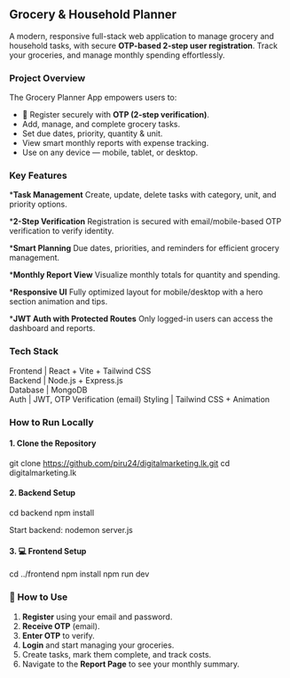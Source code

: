 
## Grocery & Household Planner

A modern, responsive full-stack web application to manage grocery and household tasks, with secure **OTP-based 2-step user registration**. Track your groceries, and manage monthly spending effortlessly.


### Project Overview

The Grocery Planner App empowers users to:

* 🧾 Register securely with **OTP (2-step verification)**.
* Add, manage, and complete grocery tasks.
* Set due dates, priority, quantity & unit.
* View smart monthly reports with expense tracking.
* Use on any device — mobile, tablet, or desktop.


### Key Features

***Task Management**
  Create, update, delete tasks with category, unit, and priority options.

***2-Step Verification**
  Registration is secured with email/mobile-based OTP verification to verify identity.

***Smart Planning**
  Due dates, priorities, and reminders for efficient grocery management.

***Monthly Report View**
  Visualize monthly totals for quantity and spending.

***Responsive UI**
  Fully optimized layout for mobile/desktop with a hero section animation and tips.

***JWT Auth with Protected Routes**
  Only logged-in users can access the dashboard and reports.



###  Tech Stack



Frontend | React + Vite + Tailwind CSS       
Backend  | Node.js + Express.js              
Database | MongoDB                      
Auth     | JWT, OTP Verification (email) 
Styling  | Tailwind CSS + Animation         



### How to Run Locally

#### 1. Clone the Repository

git clone https://github.com/piru24/digitalmarketing.lk.git
cd digitalmarketing.lk

#### 2. Backend Setup

cd backend
npm install

Start backend:
nodemon server.js


#### 3. 💻 Frontend Setup

cd ../frontend
npm install
npm run dev


### 🧾 How to Use

1. **Register** using your email and password.
2. **Receive OTP** (email).
3. **Enter OTP** to verify.
4. **Login** and start managing your groceries.
5. Create tasks, mark them complete, and track costs.
6. Navigate to the **Report Page** to see your monthly summary.


